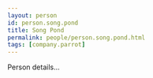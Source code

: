 ```yaml
---
layout: person
id: person.song.pond
title: Song Pond
permalink: people/person.song.pond.html
tags: [company.parrot]
---
```


Person details...